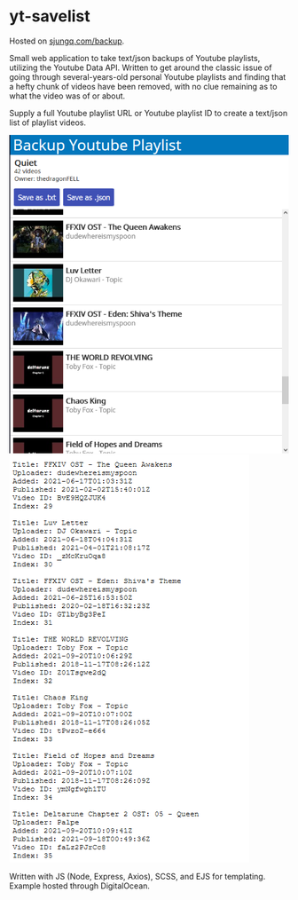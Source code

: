 # yt-savelist

Hosted on [sjungq.com/backup](http://sjungq.com/backup).

Small web application to take text/json backups of Youtube playlists, utilizing the Youtube Data API. Written to get around the classic issue of going through several-years-old personal Youtube playlists and finding that a hefty chunk of videos have been removed, with no clue remaining as to what the video was of or about.

Supply a full Youtube playlist URL or Youtube playlist ID to create a text/json list of playlist videos.

![Screenshot of Youtube playlist video items](example.png) ![Screenshot of returned text list of playlist video items](example-txt.png)

Written with JS (Node, Express, Axios), SCSS, and EJS for templating. Example hosted through DigitalOcean.
